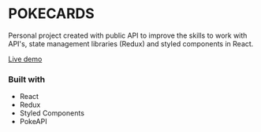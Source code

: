 
# POKECARDS
Personal project created with public API to improve the skills to work with API's, state management libraries (Redux) and styled components in React.

[Live demo](https://sleepy-pasteur-120358.netlify.app)

### Built with
- React 
- Redux
- Styled Components
- PokeAPI
